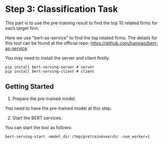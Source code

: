 # Step 3: Classification Task  

This part is to use the pre-training result to find the top 10 related firms for each target firm.

Here we use "bert-as-service" to find the top related firms. The details for this tool can be found at the official repo: https://github.com/hanxiao/bert-as-service.  

You may need to install the server and client firstly.  

```shell
pip install bert-serving-server # server
pip install bert-serving-client # client
```

## Getting Started 

1. Prepare the pre-trained model.  

You need to have the pre-trained model at this step.  

2. Start the BERT services. 

You can start the tool as follows:  

```shell
bert-serving-start -model_dir /tmp/pretrain4search/ -num_worker=1
